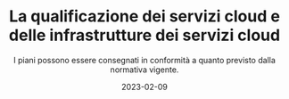 ---
type: "news"
title: "La qualificazione dei servizi cloud e delle infrastrutture dei servizi cloud"
subtitle: "I piani possono essere consegnati in conformità a quanto previsto dalla normativa vigente."
date: "2023-02-09"
evidence: true
internalNews: false
fonte: acn.gov.it
showInHome: false
typeOfNews: Approfondimenti
link: https://www.acn.gov.it/agenzia/cloud-pa
image: /assets/img_news/2022-12-12-al-via-il-polo-strategico-nazionale.jpg
tags:
  - Approfondimenti
---